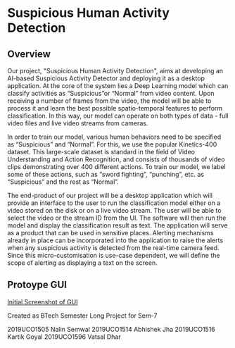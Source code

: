 # Suspicious Human Activity Detection

## Overview

Our project, "Suspicious Human Activity Detection", aims at developing an AI-based Suspicious Activity Detector and deploying it as a desktop application. At the core of the system lies a Deep Learning model which can classify activities as “Suspicious”or “Normal” from video content. Upon receiving a number of frames from the video, the model will be able to process it and learn the best possible spatio-temporal features to perform classification. In this way, our model can operate on both types of data - full video files and live video streams from cameras.

In order to train our model, various human behaviors need to be specified as “Suspicious” and “Normal”. For this, we use the popular Kinetics-400 dataset. This large-scale dataset is standard in the field of Video Understanding and Action Recognition, and consists of thousands of video clips demonstrating over 400 different actions. To train our model, we label some of these actions, such as “sword fighting”, “punching”, etc. as “Suspicious” and the rest as “Normal”.

The end-product of our project will be a desktop application which will provide an interface to the user to run the classification model either on a video stored on the disk or on a live video stream. The user will be able to select the video or the stream ID from the UI. The software will then run the model and display the classification result as text. The application will serve as a product that can be used in sensitive places. Alerting mechanisms already in place can be incorporated into the application to raise the alerts when any suspicious activity is detected from the real-time camera feed. Since this micro-customisation is use-case dependent, we will define the scope of alerting as displaying a text on the screen.

## Protoype GUI

[Initial Screenshot of GUI](protoss.png)

Created as BTech Semester Long Project for Sem-7

2019UCO1505 Nalin Semwal
2019UCO1514 Abhishek Jha
2019UCO1516 Kartik Goyal
2019UCO1596 Vatsal Dhar
